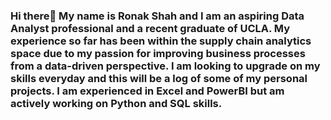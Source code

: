 ### Hi there👋 My name is Ronak Shah and I am an aspiring Data Analyst professional and a recent graduate of UCLA. My experience so far has been within the supply chain analytics space due to my passion for improving business processes from a data-driven perspective. I am looking to upgrade on my skills everyday and this will be a log of some of my personal projects. I am experienced in Excel and PowerBI but am actively working on Python and SQL skills.

<!--
**ronakshah1997/ronakshah1997** is a ✨ _special_ ✨ repository because its `README.md` (this file) appears on your GitHub profile.

Here are some ideas to get you started:

- 🔭 I’m currently working on ...
- 🌱 I’m currently learning ...
- 👯 I’m looking to collaborate on ...
- 🤔 I’m looking for help with ...
- 💬 Ask me about ...
- 📫 How to reach me: ...
- 😄 Pronouns: ...
- ⚡ Fun fact: ...
-->

